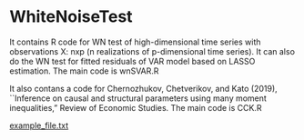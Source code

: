 # WhiteNoiseTest
It contains R code for WN test of high-dimensional time series with observations X: nxp (n realizations of p-dimensional time series). It can also do the WN test for fitted residuals of VAR model based on LASSO estimation. The main code is wnSVAR.R

It also contans a code for Chernozhukov, Chetverikov, and Kato (2019), ``Inference on causal and structural parameters using many moment inequalities,” Review of Economic Studies. The main code is CCK.R


[example_file.txt](https://github.com/lengyang1995/WhiteNoiseTest/files/10388444/example_file.txt)
